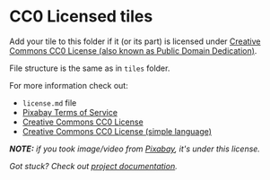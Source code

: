 # CC0 Licensed tiles
Add your tile to this folder if it (or its part) is licensed under [Creative Commons CC0 License (also known as Public Domain Dedication)](https://creativecommons.org/publicdomain/zero/1.0/deed.en).

File structure is the same as in `tiles` folder.

For more information check out:
 - `license.md` file
 - [Pixabay Terms of Service](https://pixabay.com/en/service/terms/#usage)
 - [Creative Commons CC0 License](https://creativecommons.org/publicdomain/zero/1.0/legalcode)
 - [Creative Commons CC0 License (simple language)](https://creativecommons.org/publicdomain/zero/1.0/deed.en)

 ***NOTE:** if you took image/video from [Pixabay](https://pixabay.com/), it's under this license.*

 *Got stuck? Check out [project documentation](https://github.com/fossasia/labyrinth/blob/master/README.md).*